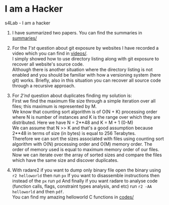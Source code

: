 # I am a Hacker
s4Lab - I am a hacker

1. I have summarized two papers. You can find the summaries in [summaries/](https://github.com/Javad-Alipanah/i-am-a-hacker/tree/master/summaries)

2. For the *1'st* question about git exposure by websites I have recorded a video which you can find in [videos/](https://github.com/Javad-Alipanah/i-am-a-hacker/tree/master/videos).  
I simply showed how to use directory listing along with git exposure to recover all website's source code.  
Although there is another situation where the directory listing is not enabled and you should be familiar with how a versioning system (here git) works. Briefly, also in this situation you can recover all source code through a recursive approach.

3. For *2'nd* question about duplicates finding my solution is:  
First we find the maximum file size through a simple iteration over all files; this maximum is represented by M.  
We know that counting sort algorithm is of O(N + K) processing order where N is number of instances and K is the range over which they are distributed. Here we have N = 2\*\*48 and K = M + 1 (0-M)  
We can assume that N >> K and that's a good assumption because 2\*\*48 in terms of size (in bytes) is equal to 256 Terabytes.  
Therefore we can sort the sizes associated with files using counting sort algorithm with O(N) processing order and O(M) memory order. The order of memory used is equal to maximum memory order of our files.  
Now we can iterate over the array of sorted sizes and compare the files which have the same size and discover duplicates.

4. With radare2 if you want to dump only binary file open the binary using ```r2 helloworld``` then run ```px```
If you want to disassemble instructions then instead of the ```px``` run ```pd```
And finally if you want radare to analyse code (function calls, flags, constraint types analysis, and etc) run ```r2 -AA helloworld``` and then ```pdf```.  
You can find my amazing helloworld C functions in [codes/](https://github.com/Javad-Alipanah/i-am-a-hacker/tree/master/codes)

